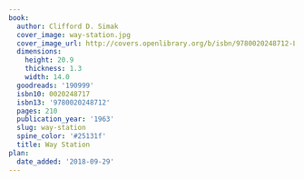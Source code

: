 ```yaml
---
book:
  author: Clifford D. Simak
  cover_image: way-station.jpg
  cover_image_url: http://covers.openlibrary.org/b/isbn/9780020248712-L.jpg
  dimensions:
    height: 20.9
    thickness: 1.3
    width: 14.0
  goodreads: '190999'
  isbn10: 0020248717
  isbn13: '9780020248712'
  pages: 210
  publication_year: '1963'
  slug: way-station
  spine_color: '#25131f'
  title: Way Station
plan:
  date_added: '2018-09-29'
---
```

